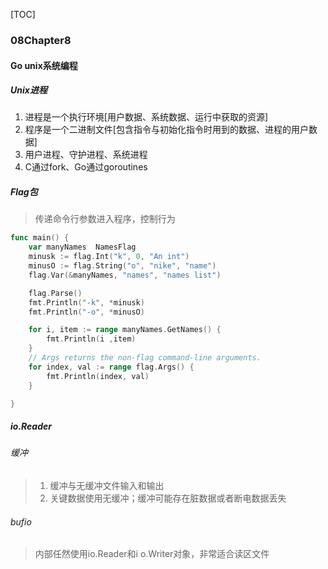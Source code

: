 [TOC]

### 08Chapter8

#### Go unix系统编程

##### Unix进程

1. 进程是一个执行环境[用户数据、系统数据、运行中获取的资源]
2. 程序是一个二进制文件[包含指令与初始化指令时用到的数据、进程的用户数据]
3. 用户进程、守护进程、系统进程
4. C通过fork、Go通过goroutines

##### Flag包

> 传递命令行参数进入程序，控制行为

~~~go
func main() {
	var manyNames  NamesFlag
	minusk := flag.Int("k", 0, "An int")
	minusO := flag.String("o", "nike", "name")
	flag.Var(&manyNames, "names", "names list")

	flag.Parse()
	fmt.Println("-k", *minusk)
	fmt.Println("-o", *minusO)

	for i, item := range manyNames.GetNames() {
		fmt.Println(i ,item)
	}
	// Args returns the non-flag command-line arguments.
	for index, val := range flag.Args() {
		fmt.Println(index, val)
	}

}
~~~

##### io.Reader

###### 缓冲

> 1. 缓冲与无缓冲文件输入和输出
> 2. 关键数据使用无缓冲；缓冲可能存在脏数据或者断电数据丢失

###### bufio

> 内部任然使用io.Reader和i o.Writer对象，非常适合读区文件



